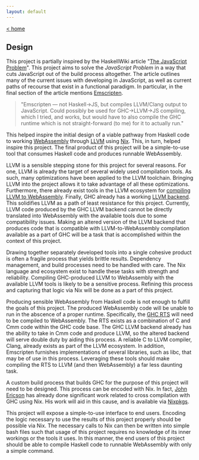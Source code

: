 ```yaml
---
layout: default
---
```


[< home](/)
## Design
This project is partially inspired by the HaskellWiki article "[The JavaScript Problem](https://wiki.haskell.org/The_JavaScript_Problem)". This project aims to solve the _JavaScript Problem_ in a way that cuts JavaScript out of the build process altogether. The article outlines many of the current issues with developing in JavaScript, as well as current paths of recourse that exist in a functional paradigm. In particular, in the final section of the article mentions [Emscripten](https://github.com/kripken/emscripten).

>"Emscripten — not Haskell→JS, but compiles LLVM/Clang output to JavaScript. Could possibly be used for GHC→LLVM→JS compiling, which I tried, and works, but would have to also compile the GHC runtime which is not straight-forward (to me) for it to actually run."

This helped inspire the initial design of a viable pathway from Haskell code to working [WebAssembly](http://webassembly.org/) through [LLVM](http://llvm.org/) using [Nix](https://nixos.org/nix/). This, in turn, helped inspire this project. The final product of this project will be a simple-to-use tool that consumes Haskell code and produces runnable WebAssembly.

LLVM is a sensible stepping stone for this project for several reasons. For one, LLVM is already the target of several widely used compilation tools. As such, many optimizations have been applied to the LLVM toolchain. Bringing LLVM into the project allows it to take advantage of all these optimizations. Furthermore, there already exist tools in the LLVM ecosystem for [compiling LLVM to WebAssembly](https://reviews.llvm.org/rL246814). Finally, GHC already has a working [LLVM backend](https://ghc.haskell.org/trac/ghc/wiki/Commentary/Compiler/Backends/LLVM/Design). This solidifies LLVM as a path of least resistance for this project. Currently, LLVM code produced by the GHC LLVM backend cannot be directly translated into WebAssembly with the available tools due to some compatibility issues. Making an altered version of the LLVM backend that produces code that is compatible with LLVM-to-WebAssembly compilation available as a part of GHC will be a task that is accomplished within the context of this project.

Drawing together separately developed tools into a single cohesive product is often a fragile process that yields brittle results. Dependency management, and build processes need to be handled with care. The Nix language and ecosystem exist to handle these tasks with strength and reliability. Compiling GHC-produced LLVM to WebAssembly with the available LLVM tools is likely to be a sensitive process. Refining this process and capturing that logic via Nix will be done as a part of this project.

Producing sensible WebAssembly from Haskell code is not enough to fulfill the goals of this project. The produced WebAssembly code will be unable to run in the abscence of a proper runtime. Specifically, the [GHC RTS](https://ghc.haskell.org/trac/ghc/wiki/Commentary/Rts) will need to be compiled to WebAssembly. The RTS exists as a combination of C and Cmm code within the GHC code base. The GHC LLVM backend already has the ability to take in Cmm code and produce LLVM, so the altered backend will serve double duty by aiding this process. A reliable C to LLVM compiler, Clang, already exists as part of the LLVM ecosystem. In addition, Emscripten furnishes implementations of several libraries, such as libc, that may be of use in this process. Leveraging these tools should make compiling the RTS to LLVM (and then WebAssembly) a far less daunting task.

A custom build process that builds GHC for the purpose of this project will need to be designed. This process can be encoded with Nix. In fact, [John Ericson](https://github.com/Ericson2314) has already done significant work related to cross compilation with GHC using Nix. His work will aid in this cause, and is available via [Nixpkgs](http://nixos.org/nixpkgs/).

This project will expose a simple-to-use interface to end users. Encoding the logic necessary to use the results of this project properly should be possible via Nix. The necessary calls to Nix can then be written into simple bash files such that usage of this project requires no knowledge of its inner workings or the tools it uses. In this manner, the end users of this project should be able to compile Haskell code to runnable WebAssembly with only a simple command.
